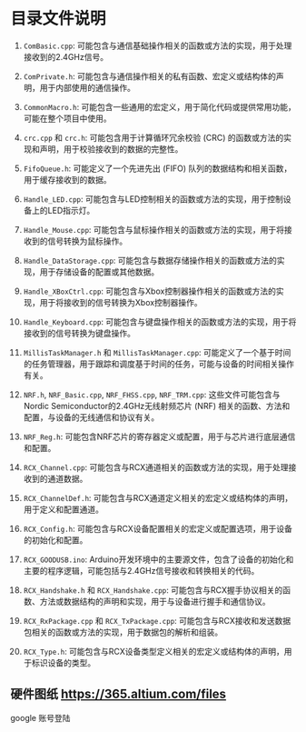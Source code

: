 # 目录文件说明

1. `ComBasic.cpp`: 可能包含与通信基础操作相关的函数或方法的实现，用于处理接收到的2.4GHz信号。

2. `ComPrivate.h`: 可能包含与通信操作相关的私有函数、宏定义或结构体的声明，用于内部使用的通信操作。

3. `CommonMacro.h`: 可能包含一些通用的宏定义，用于简化代码或提供常用功能，可能在整个项目中使用。

4. `crc.cpp` 和 `crc.h`: 可能包含用于计算循环冗余校验 (CRC) 的函数或方法的实现和声明，用于校验接收到的数据的完整性。

5. `FifoQueue.h`: 可能定义了一个先进先出 (FIFO) 队列的数据结构和相关函数，用于缓存接收到的数据。

6. `Handle_LED.cpp`: 可能包含与LED控制相关的函数或方法的实现，用于控制设备上的LED指示灯。

7. `Handle_Mouse.cpp`: 可能包含与鼠标操作相关的函数或方法的实现，用于将接收到的信号转换为鼠标操作。

8. `Handle_DataStorage.cpp`: 可能包含与数据存储操作相关的函数或方法的实现，用于存储设备的配置或其他数据。

9. `Handle_XBoxCtrl.cpp`: 可能包含与Xbox控制器操作相关的函数或方法的实现，用于将接收到的信号转换为Xbox控制器操作。

10. `Handle_Keyboard.cpp`: 可能包含与键盘操作相关的函数或方法的实现，用于将接收到的信号转换为键盘操作。

11. `MillisTaskManager.h` 和 `MillisTaskManager.cpp`: 可能定义了一个基于时间的任务管理器，用于跟踪和调度基于时间的任务，可能与设备的时间相关操作有关。

12. `NRF.h`, `NRF_Basic.cpp`, `NRF_FHSS.cpp`, `NRF_TRM.cpp`: 这些文件可能包含与Nordic Semiconductor的2.4GHz无线射频芯片 (NRF) 相关的函数、方法和配置，与设备的无线通信和协议有关。

13. `NRF_Reg.h`: 可能包含NRF芯片的寄存器定义或配置，用于与芯片进行底层通信和配置。

14. `RCX_Channel.cpp`: 可能包含与RCX通道相关的函数或方法的实现，用于处理接收到的通道数据。

15. `RCX_ChannelDef.h`: 可能包含与RCX通道定义相关的宏定义或结构体的声明，用于定义和配置通道。

16. `RCX_Config.h`: 可能包含与RCX设备配置相关的宏定义或配置选项，用于设备的初始化和配置。

17. `RCX_GOODUSB.ino`: Arduino开发环境中的主要源文件，包含了设备的初始化和主要的程序逻辑，可能包括与2.4GHz信号接收和转换相关的代码。

18. `RCX_Handshake.h` 和 `RCX_Handshake.cpp`: 可能包含与RCX握手协议相关的函数、方法或数据结构的声明和实现，用于与设备进行握手和通信协议。

19. `RCX_RxPackage.cpp` 和 `RCX_TxPackage.cpp`: 可能包含与RCX接收和发送数据包相关的函数或方法的实现，用于数据包的解析和组装。

20. `RCX_Type.h`: 可能包含与RCX设备类型定义相关的宏定义或结构体的声明，用于标识设备的类型。

## 硬件图纸 https://365.altium.com/files
google 账号登陆
